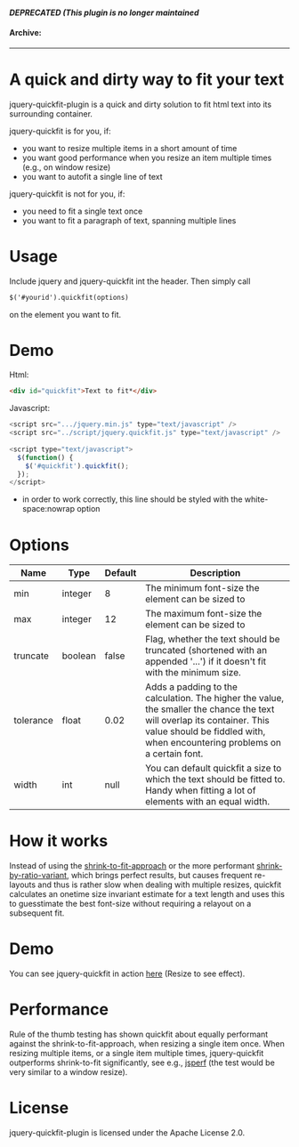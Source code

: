#### *DEPRECATED (This plugin is no longer maintained*
#### Archive:

---

A quick and dirty way to fit your text
======================================
jquery-quickfit-plugin is a quick and dirty solution to fit html text into its surrounding container. 

jquery-quickfit is for you, if:

* you want to resize multiple items in a short amount of time
* you want good performance when you resize an item multiple times (e.g., on window resize)
* you want to autofit a single line of text

jquery-quickfit is not for you, if:

* you need to fit a single text once
* you want to fit a paragraph of text, spanning multiple lines

Usage
=====

Include jquery and jquery-quickfit int the header. 
Then simply call 

```html
$('#yourid').quickfit(options) 
```

on the element you want to fit.

Demo
====

Html:

```html
<div id="quickfit">Text to fit*</div>
```

Javascript:

```javascript
<script src=".../jquery.min.js" type="text/javascript" />
<script src="../script/jquery.quickfit.js" type="text/javascript" />
  
<script type="text/javascript">
  $(function() {
    $('#quickfit').quickfit();
  });
</script>
```
* in order to work correctly, this line should be styled with the white-space:nowrap option

Options
=======

<table>
  <thead>
    <tr>
      <th>Name</th>
      <th>Type</th>
      <th>Default</th>
      <th>Description</th>
    </tr>
  </thead>
  <tbody>
    <tr>
      <td>min</td>
      <td>integer
      <td>8
      <td>The minimum font-size the element can be sized to</td>
    </tr>
    <tr>
      <td>max</td>
      <td>integer</td>
      <td>12</td>
      <td>The maximum font-size the element can be sized to</td>
    </tr>
    <tr>
      <td>truncate</td>
      <td>boolean</td>
      <td>false</td>
      <td>Flag, whether the text should be truncated (shortened with an appended '...') if it doesn't fit with the minimum size.</td>
    </tr>
    <tr>
      <td>tolerance</td>
      <td>float</td>
      <td>0.02</td>
      <td>Adds a padding to the calculation. The higher the value, the smaller the chance the text will overlap its container. This value should be fiddled with, when encountering problems on a certain font.</td>
    </tr>
    <tr>
      <td>width</td>
      <td>int</td>
      <td>null</td>
      <td>You can default quickfit a size to which the text should be fitted to. Handy when fitting a lot of elements with an equal width.</td>
    </tr>
  </tbody>    
</table>


How it works
============
Instead of using the [shrink-to-fit-approach](http://stackoverflow.com/questions/687998/auto-size-dynamic-text-to-fill-fixed-size-container) or the more performant [shrink-by-ratio-variant](http://stackoverflow.com/a/10053366/1318800), 
which brings perfect results, but causes frequent re-layouts and thus is rather slow when dealing with multiple resizes,
quickfit calculates an onetime size invariant estimate for a text length and uses this to guesstimate the best
font-size without requiring a relayout on a subsequent fit.

Demo
====
You can see jquery-quickfit in action [here](http://chunksnbits.github.com/jquery-quickfit/) (Resize to see effect). 

Performance
===========
Rule of the thumb testing has shown quickfit about equally performant against the shrink-to-fit-approach, when resizing a single item once.
When resizing multiple items, or a single item multiple times, jquery-quickfit outperforms shrink-to-fit significantly, see e.g., [jsperf](http://jsperf.com/jquery-quickfit-single-item-demo/11) (the test would be very similar to a window resize).

License
=======
jquery-quickfit-plugin is licensed under the Apache License 2.0. 
